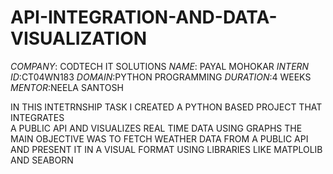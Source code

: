 # API-INTEGRATION-AND-DATA-VISUALIZATION
*COMPANY*: CODTECH IT SOLUTIONS
*NAME*: PAYAL MOHOKAR
*INTERN ID*:CT04WN183
*DOMAIN*:PYTHON PROGRAMMING
*DURATION*:4 WEEKS
*MENTOR*:NEELA SANTOSH

IN THIS INTETRNSHIP TASK I CREATED  A PYTHON BASED PROJECT THAT INTEGRATES  
A PUBLIC API AND VISUALIZES REAL TIME DATA USING GRAPHS THE MAIN OBJECTIVE WAS TO 
FETCH WEATHER DATA FROM A PUBLIC API AND PRESENT IT IN A VISUAL FORMAT USING LIBRARIES
LIKE MATPLOLIB AND SEABORN
